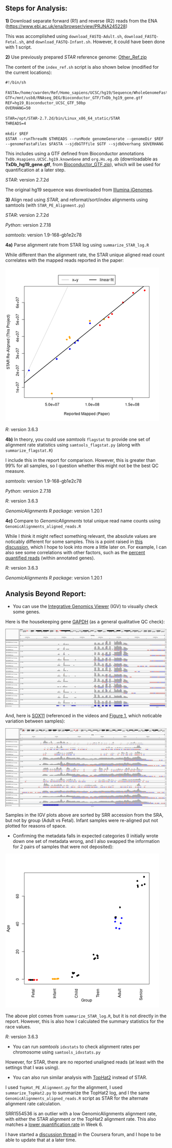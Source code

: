 ## Steps for Analysis:

**1)** Download separate forward (R1) and reverse (R2) reads from the ENA (https://www.ebi.ac.uk/ena/browser/view/PRJNA245228)

This was accomplished using `download_FASTQ-Adult.sh`, `download_FASTQ-Fetal.sh`, and `download_FASTQ-Infant.sh`.  However, it could have been done with 1 script.

**2)** Use previously prepared *STAR* reference genome: [Other_Ref.zip](https://sourceforge.net/projects/rnaseq-deg-methodlimit/files/Other_Ref.zip/download)

The content of the `index_ref.sh` script is also shown below (modified for the current locations):

```
#!/bin/sh

FASTA=/home/cwarden/Ref/Homo_sapiens/UCSC/hg19/Sequence/WholeGenomeFasta/genome.fa
GTF=/mnt/usb8/RNAseq_DEG/Bioconductor_GTF/TxDb_hg19_gene.gtf
REF=hg19_Bioconductor_UCSC_GTF_50bp
OVERHANG=50

STAR=/opt/STAR-2.7.2d/bin/Linux_x86_64_static/STAR
THREADS=4

mkdir $REF
$STAR --runThreadN $THREADS --runMode genomeGenerate --genomeDir $REF --genomeFastaFiles $FASTA --sjdbGTFfile $GTF --sjdbOverhang $OVERHANG
```

This includes using a GTF defined from Bioconductor annotations `TxDb.Hsapiens.UCSC.hg19.knownGene` and `org.Hs.eg.db` (downloadable as **TxDb_hg19_gene.gtf**, from [Bioconductor_GTF.zip](https://sourceforge.net/projects/rnaseq-deg-methodlimit/files/Bioconductor_GTF.zip/download)), which will be used for quantification at a later step.

*STAR*: version 2.7.2d

The original hg19 sequence was downloaded from [Illumina iGenomes](https://support.illumina.com/sequencing/sequencing_software/igenome.html).

**3)** Align read using *STAR*, and reformat/sort/index alignments using samtools (with `STAR_PE_Alignment.py`)

*STAR*: version 2.7.2d

*Python*: version 2.7.18

*samtools*: version 1.9-168-gb1e2c78

**4a)** Parse alignment rate from STAR log using `summarize_STAR_log.R`

While different than the alignment rate, the STAR unique aligned read count correlates with the mapped reads reported in the paper:

![Comparison of Alignment Rates](alignment_comparison-STAR_log_unique.png "Comparison of Alignment Rates")

*R*: version 3.6.3

**4b)** In theory, you could use *samtools* `flagstat` to provide one set of alignment rate statistics using `samtools_flagstat.py` (along with `summarize_flagstat.R`)

I include this in the report for comparison.  However, this is greater than 99% for all samples, so I question whether this might not be the best QC measure.

*samtools*: version 1.9-168-gb1e2c78

*Python*: version 2.7.18

*R*: version 3.6.3

*GenomicAlignments R package*: version 1.20.1

**4c)** Compare to *GenomicAlignments* total unique read name counts using `GenomicAlignments_aligned_reads.R`

While I think it might reflect something relevant, the absolute values are noticably different for some samples.  This is a point raised in [this discussion](https://www.coursera.org/learn/genomic-data-science-project/discussions/weeks/4/threads/fqeAr2joEeu6wArSRfVFHw), which I hope to look into more a little later on.  For example, I can also see some correlations with other factors, such as the [percent quantified reads](https://github.com/cwarden45/JHU_Coursera_GDS_Capstone/blob/main/Week6/README.md) (within annotated genes).

*R*: version 3.6.3

*GenomicAlignments R package*: version 1.20.1

## Analysis Beyond Report:

- You can use the [Integrative Genomics Viewer](http://software.broadinstitute.org/software/igv/) (IGV) to visually check some genes.

Here is the housekeeping gene [GAPDH](https://www.ncbi.nlm.nih.gov/gene/2597) (as a general qualitative QC check):

![IGV View](IGV_GAPDH.png "IGV View")

And, here is [SOX11](https://www.ncbi.nlm.nih.gov/gene/6664) (referenced in the videos and [Figure 1](https://www.ncbi.nlm.nih.gov/pmc/articles/PMC4281298/figure/F1/), which noticable variation between samples):

![IGV View](IGV_SOX11.png "IGV View")

Samples in the IGV plots above are sorted by SRR accession from the SRA, but not by group (Adult vs Fetal).  Infant samples were re-aligned put not plotted for reasons of space.

- Confirming the metadata falls in expected categories (I initially wrote down one set of metadata wrong, and I also swapped the information for 2 pairs of samples that were not deposited):

![Age check](age_check.png "Age check")

The above plot comes from `summarize_STAR_log.R`, but it is not directly in the report.  However, this is also how I calculated the summary statistics for the race values.

*R*: version 3.6.3

- You can run *samtools* `idxstats` to check alignment rates per chromosome using `samtools_idxstats.py`

However, for STAR, there are no reported unaligned reads (at least with the settings that I was using).

- You can also run similar analysis with [TopHat2](https://ccb.jhu.edu/software/tophat/index.shtml) instead of STAR.

I used `TopHat_PE_Alignment.py` for the alignment,  I used `summarize_TopHat2.py` to summarize the TopHat2 log, and I the same `GenomicAlignments_aligned_reads.R` script as STAR for the alternate alignment rate calculation.

SRR1554536 is an outlier with a low GenomicAlignments alignment rate, with either the STAR alignment or the TopHat2 alignment rate.  This also matches a [lower quantification rate](https://github.com/cwarden45/JHU_Coursera_GDS_Capstone/blob/main/Week6/README.md) in Week 6.

I have started a [discussion thread](https://www.coursera.org/learn/genomic-data-science-project/discussions/weeks/4/threads/fqeAr2joEeu6wArSRfVFHw) in the Coursera forum, and I hope to be able to update that at a later time.
